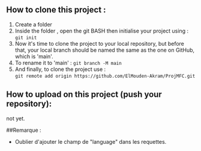 ## How to clone this project :

1. Create a folder
2. Inside the folder , open the git BASH then initialise your project using : `git init`
3. Now it's time to clone the project to your local repository, but before that, your local branch should be named the same as the one on GitHub, which is 'main'.  
4. To rename it to 'main' : `git branch -M main`
5. And finally, to clone the project use :  
`git remote add origin https://github.com/ElMouden-Akram/ProjMFC.git`

## How to upload on this project (push your repository):

not yet.

##Remarque :
* Oublier d'ajouter le champ de "language" dans les requettes.

